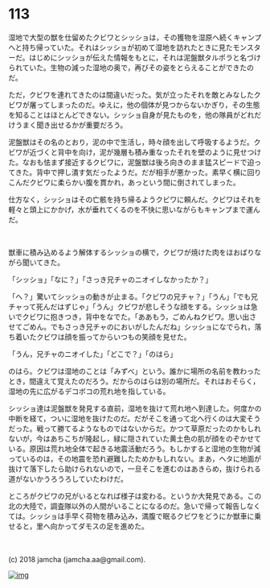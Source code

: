# 113

湿地で大型の獣を仕留めたクビワとシッショは，その獲物を湿原へ続くキャンプへと持ち帰っていた。それはシッショが初めて湿地を訪れたときに見たモンスターだ。はじめにシッショが伝えた情報をもとに，それは泥盤獣タルポラと名づけられていた。生物の減った湿地の奥で，再びその姿をとらえることができたのだ。  

ただ，クビワを連れてきたのは間違いだった。気が立ったそれを敵とみなしたクビワが屠ってしまったのだ。ゆえに，他の個体が見つからないかぎり，その生態を知ることはほとんどできない。シッショ自身が見たものを，他の隊員がどれだけうまく聞き出せるかが重要だろう。  

泥盤獣はその名のとおり，泥の中で生活し，時々顔を出して呼吸するようだ。クビワが近づくと背中を向け，泥が幾層も積み重なったそれを壁のように見せつけた。なおも怯まず接近するクビワに，泥盤獣は後ろ向きのまま猛スピードで迫ってきた。背中で押し潰す気だったようだ。だが相手が悪かった。素早く横に回りこんだクビワに柔らかい腹を貫かれ，あっという間に倒されてしまった。  

仕方なく，シッショはその亡骸を持ち帰るようクビワに頼んだ。クビワはそれを軽々と頭上にかかげ，水が垂れてくるのを不快に思いながらもキャンプまで運んだ。  

<br>  

獣車に積み込めるよう解体するシッショの横で，クビワが焼けた肉をほおばりながら聞いてきた。  

「シッショ」「なに？」「さっき兄チャのニオイしなかったか？」  

「へ？」驚いてシッショの動きが止まる。「クビワの兄チャ？」「うん」「でも兄チャって死んだはずじゃ」「うん」クビワが悲しそうな顔をする。シッショは急いでクビワに抱きつき，背中をなでた。「ああもう，ごめんねクビワ。思い出させてごめん。でもさっき兄チャのにおいがしたんだね」シッショになでられ，落ち着いたクビワは顔を振ってからいつもの笑顔を見せた。  

「うん，兄チャのニオイした」「どこで？」「のはら」  

のはら。クビワは湿地のことは「みずべ」という。誰かに場所の名前を教わったとき，間違えて覚えたのだろう。だからのはらは別の場所だ。それはおそらく，湿地の先に広がるデコボコの荒れ地を指している。  

シッショ達は泥盤獣を発見する直前，湿地を抜けて荒れ地へ到達した。何度かの中断を経て，ついに湿地を抜けたのだ。だがそこを通って北へ行くのは大変そうだった。戦って勝てるようなものではないからだ。かつて草原だったのかもしれないが，今はあちこちが隆起し，緑に隠されていた黄土色の肌が顔をのぞかせている。原因は荒れ地全体で起きる地震活動だろう。もしかすると湿地の生物が減っているのは，その地震を恐れ避難したためかもしれない。まあ，ヘタに地面が抜けて落下したら助けられないので，一旦そこを進むのはあきらめ，抜けられる道がないかうろうろしていたわけだ。  

ところがクビワの兄がいるとなれば様子は変わる。というか大発見である。この北の大陸で，調査隊以外の人間がいることになるのだ。急いで帰って報告しなくては。シッショは手早く荷物を積み込み，満腹で眠るクビワをどうにか獣車に乗せると，里へ向かってダモスの足を進めた。  

<br>  
<br>  
(c) 2018 jamcha (jamcha.aa@gmail.com).  

[![img](http://i.creativecommons.org/l/by-nc-sa/4.0/88x31.png)](http://creativecommons.org/licenses/by-nc-sa/4.0/deed)
